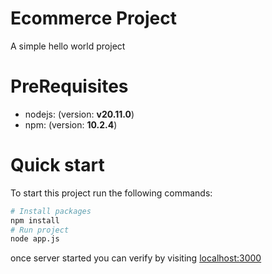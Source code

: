 # Ecommerce Project
A simple hello world project

# PreRequisites
- nodejs: (version: **v20.11.0**)
- npm: (version: **10.2.4**)
# Quick start
To start this project run the following commands:
```sh
# Install packages
npm install
# Run project
node app.js
```

once server started you can verify by visiting [localhost:3000](localhost:3000)